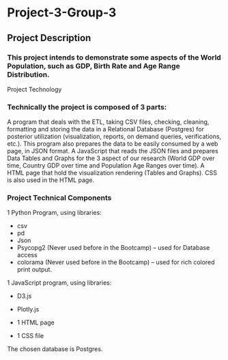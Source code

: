 # Project-3-Group-3

## Project Description

### This project intends to demonstrate some aspects of the World Population, such as GDP, Birth Rate and Age Range Distribution.
Project Technology
### Technically the project is composed of 3 parts:

A program that deals with the ETL, taking CSV files, checking, cleaning, formatting and storing the data in a Relational Database (Postgres) for posterior utilization (visualization, reports, on demand queries, verifications, etc.). This program also prepares the data to be easily consumed by a web page, in JSON format.
A JavaScript that  reads the JSON files and prepares Data Tables and Graphs for the 3 aspect of our research (World GDP over time, Country GDP over time and Population Age Ranges over time).
A HTML page that hold the visualization rendering (Tables and Graphs).
CSS is also used in the HTML page.

### Project Technical Components

1 Python Program, using libraries:

- csv
- pd
- Json
- Psycopg2 (Never used before in the Bootcamp) – used for Database access
- colorama (Never used before in the Bootcamp) – used for rich colored print output.

1 JavaScript program, using libraries:

- D3.js
- Plotly.js

- 1 HTML page
- 1 CSS file

The chosen database is Postgres.




